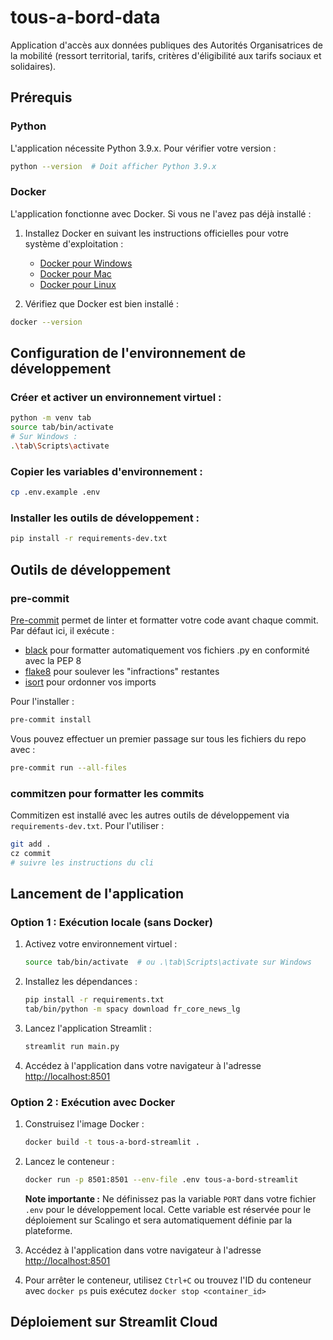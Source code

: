 # tous-a-bord-data

Application d'accès aux données publiques des Autorités Organisatrices de la mobilité (ressort territorial, tarifs, critères d'éligibilité aux tarifs sociaux et solidaires).

## Prérequis

### Python

L'application nécessite Python 3.9.x. Pour vérifier votre version :

```bash
python --version  # Doit afficher Python 3.9.x
```


### Docker

L'application fonctionne avec Docker. Si vous ne l'avez pas déjà installé :

1. Installez Docker en suivant les instructions officielles pour votre système d'exploitation :

   - [Docker pour Windows](https://docs.docker.com/desktop/install/windows-install/)
   - [Docker pour Mac](https://docs.docker.com/desktop/install/mac-install/)
   - [Docker pour Linux](https://docs.docker.com/engine/install/)

2. Vérifiez que Docker est bien installé :

```bash
docker --version
```

## Configuration de l'environnement de développement

### Créer et activer un environnement virtuel :

```bash
python -m venv tab
source tab/bin/activate
# Sur Windows :
.\tab\Scripts\activate
```

### Copier les variables d'environnement :

```bash
cp .env.example .env
```

### Installer les outils de développement :

```bash
pip install -r requirements-dev.txt
```


## Outils de développement

### pre-commit

[Pre-commit](https://pre-commit.com/) permet de linter et formatter votre code avant chaque commit. Par défaut ici, il exécute :

- [black](https://github.com/psf/black) pour formatter automatiquement vos fichiers .py en conformité avec la PEP 8
- [flake8](https://github.com/pycqa/flake8) pour soulever les "infractions" restantes
- [isort](https://github.com/pycqa/isort) pour ordonner vos imports

Pour l'installer :

```bash
pre-commit install
```

Vous pouvez effectuer un premier passage sur tous les fichiers du repo avec :

```bash
pre-commit run --all-files
```

### commitzen pour formatter les commits

Commitizen est installé avec les autres outils de développement via `requirements-dev.txt`. Pour l'utiliser :

```bash
git add .
cz commit
# suivre les instructions du cli
```

## Lancement de l'application

### Option 1 : Exécution locale (sans Docker)

1. Activez votre environnement virtuel :
   ```bash
   source tab/bin/activate  # ou .\tab\Scripts\activate sur Windows
   ```

2. Installez les dépendances :
   ```bash
   pip install -r requirements.txt
   tab/bin/python -m spacy download fr_core_news_lg
   ```

3. Lancez l'application Streamlit :
   ```bash
   streamlit run main.py
   ```

4. Accédez à l'application dans votre navigateur à l'adresse [http://localhost:8501](http://localhost:8501)

### Option 2 : Exécution avec Docker

1. Construisez l'image Docker :
   ```bash
   docker build -t tous-a-bord-streamlit .
   ```

2. Lancez le conteneur :
   ```bash
   docker run -p 8501:8501 --env-file .env tous-a-bord-streamlit
   ```

   **Note importante :** Ne définissez pas la variable `PORT` dans votre fichier `.env` pour le développement local. Cette variable est réservée pour le déploiement sur Scalingo et sera automatiquement définie par la plateforme.

3. Accédez à l'application dans votre navigateur à l'adresse [http://localhost:8501](http://localhost:8501)

4. Pour arrêter le conteneur, utilisez `Ctrl+C` ou trouvez l'ID du conteneur avec `docker ps` puis exécutez `docker stop <container_id>`

## Déploiement sur Streamlit Cloud